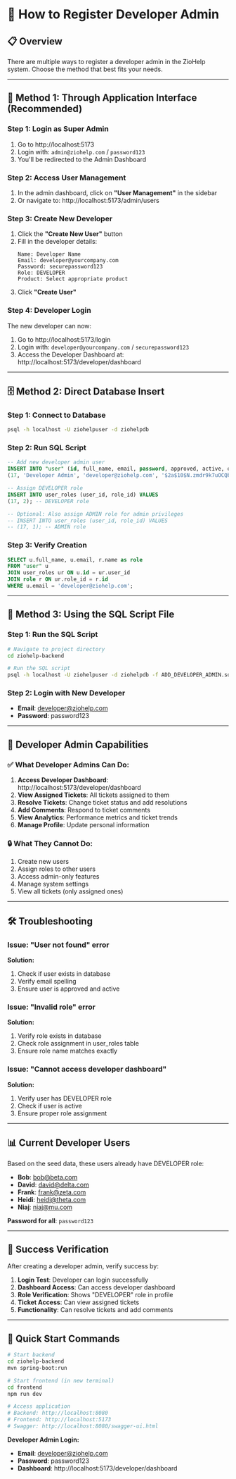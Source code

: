 # 🎯 **How to Register Developer Admin**

## 📋 **Overview**
There are multiple ways to register a developer admin in the ZioHelp system. Choose the method that best fits your needs.

---

## 🚀 **Method 1: Through Application Interface (Recommended)**

### Step 1: Login as Super Admin
1. Go to http://localhost:5173
2. Login with: `admin@ziohelp.com` / `password123`
3. You'll be redirected to the Admin Dashboard

### Step 2: Access User Management
1. In the admin dashboard, click on **"User Management"** in the sidebar
2. Or navigate to: http://localhost:5173/admin/users

### Step 3: Create New Developer
1. Click the **"Create New User"** button
2. Fill in the developer details:
   ```
   Name: Developer Name
   Email: developer@yourcompany.com
   Password: securepassword123
   Role: DEVELOPER
   Product: Select appropriate product
   ```
3. Click **"Create User"**

### Step 4: Developer Login
The new developer can now:
1. Go to http://localhost:5173/login
2. Login with: `developer@yourcompany.com` / `securepassword123`
3. Access the Developer Dashboard at: http://localhost:5173/developer/dashboard

---

## 🗄️ **Method 2: Direct Database Insert**

### Step 1: Connect to Database
```bash
psql -h localhost -U ziohelpuser -d ziohelpdb
```

### Step 2: Run SQL Script
```sql
-- Add new developer admin user
INSERT INTO "user" (id, full_name, email, password, approved, active, organization_id, created_at) VALUES
(17, 'Developer Admin', 'developer@ziohelp.com', '$2a$10$N.zmdr9k7uOCQb376NoUnuTJ8iAt6Z5EHsM8lE9lBOsl7iKTVEFDa', true, true, 1, NOW());

-- Assign DEVELOPER role
INSERT INTO user_roles (user_id, role_id) VALUES
(17, 2); -- DEVELOPER role

-- Optional: Also assign ADMIN role for admin privileges
-- INSERT INTO user_roles (user_id, role_id) VALUES
-- (17, 1); -- ADMIN role
```

### Step 3: Verify Creation
```sql
SELECT u.full_name, u.email, r.name as role 
FROM "user" u 
JOIN user_roles ur ON u.id = ur.user_id 
JOIN role r ON ur.role_id = r.id 
WHERE u.email = 'developer@ziohelp.com';
```

---

## 🔧 **Method 3: Using the SQL Script File**

### Step 1: Run the SQL Script
```bash
# Navigate to project directory
cd ziohelp-backend

# Run the SQL script
psql -h localhost -U ziohelpuser -d ziohelpdb -f ADD_DEVELOPER_ADMIN.sql
```

### Step 2: Login with New Developer
- **Email**: developer@ziohelp.com
- **Password**: password123

---

## 🎯 **Developer Admin Capabilities**

### ✅ **What Developer Admins Can Do:**
1. **Access Developer Dashboard**: http://localhost:5173/developer/dashboard
2. **View Assigned Tickets**: All tickets assigned to them
3. **Resolve Tickets**: Change ticket status and add resolutions
4. **Add Comments**: Respond to ticket comments
5. **View Analytics**: Performance metrics and ticket trends
6. **Manage Profile**: Update personal information

### 🔒 **What They Cannot Do:**
1. Create new users
2. Assign roles to other users
3. Access admin-only features
4. Manage system settings
5. View all tickets (only assigned ones)

---

## 🛠️ **Troubleshooting**

### Issue: "User not found" error
**Solution:**
1. Check if user exists in database
2. Verify email spelling
3. Ensure user is approved and active

### Issue: "Invalid role" error
**Solution:**
1. Verify role exists in database
2. Check role assignment in user_roles table
3. Ensure role name matches exactly

### Issue: "Cannot access developer dashboard"
**Solution:**
1. Verify user has DEVELOPER role
2. Check if user is active
3. Ensure proper role assignment

---

## 📊 **Current Developer Users**

Based on the seed data, these users already have DEVELOPER role:
- **Bob**: bob@beta.com
- **David**: david@delta.com  
- **Frank**: frank@zeta.com
- **Heidi**: heidi@theta.com
- **Niaj**: niaj@mu.com

**Password for all**: `password123`

---

## 🎉 **Success Verification**

After creating a developer admin, verify success by:

1. **Login Test**: Developer can login successfully
2. **Dashboard Access**: Can access developer dashboard
3. **Role Verification**: Shows "DEVELOPER" role in profile
4. **Ticket Access**: Can view assigned tickets
5. **Functionality**: Can resolve tickets and add comments

---

## 🚀 **Quick Start Commands**

```bash
# Start backend
cd ziohelp-backend
mvn spring-boot:run

# Start frontend (in new terminal)
cd frontend
npm run dev

# Access application
# Backend: http://localhost:8080
# Frontend: http://localhost:5173
# Swagger: http://localhost:8080/swagger-ui.html
```

**Developer Admin Login:**
- **Email**: developer@ziohelp.com
- **Password**: password123
- **Dashboard**: http://localhost:5173/developer/dashboard 